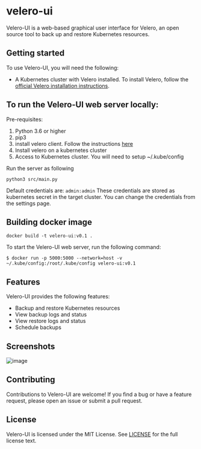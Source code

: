 # velero-ui

Velero-UI is a web-based graphical user interface for Velero, an open source tool to back up and restore Kubernetes resources.

## Getting started

To use Velero-UI, you will need the following:

* A Kubernetes cluster with Velero installed. To install Velero, follow the [official Velero installation instructions](https://velero.io/docs/main/basic-install/).

## To run the Velero-UI web server locally:
Pre-requisites:
1. Python 3.6 or higher
2. pip3
3. install velero client. Follow the instructions [here](https://velero.io/docs/v1.11/basic-install/#install-the-cli)
4. Install velero on a kubernetes cluster
5. Access to Kubernetes cluster. You will need to setup ~/.kube/config 

Run the server as following
```commandline
python3 src/main.py
```

Default credentials are:
```admin:admin```
These credentials are stored as kubernetes secret in the target cluster. You can change the credentials from the settings page.

## Building docker image

```
docker build -t velero-ui:v0.1 .
```

To start the Velero-UI web server, run the following command:

```
$ docker run -p 5000:5000 --network=host -v ~/.kube/config:/root/.kube/config velero-ui:v0.1
```

## Features
Velero-UI provides the following features:

* Backup and restore Kubernetes resources
* View backup logs and status
* View restore logs and status
* Schedule backups
## Screenshots

![image](https://github.com/anutanetworks/velero-ui/assets/11884022/36241e1f-4fe2-4775-be61-9d671d166d5c)


## Contributing
Contributions to Velero-UI are welcome! If you find a bug or have a feature request, please open an issue or submit a pull request.

## License
Velero-UI is licensed under the MIT License. See [LICENSE](LICENSE) for the full license text.
